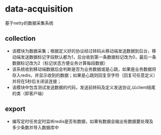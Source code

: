 # data-acquisition
基于netty的数据采集系统

## collection
* 该模块为数据采集；根据定义好的协议经过转码从移动端发送数据到后台，移动端发送数据标记字段默认都为1，后台收到第一条数据标记改为0，最后一条数据标记改为2（标记状态方便业务计算每段数据）
* 该系统收到移动端数据后会判断是否为业务数据或是心跳，如果是业务数据将存入redis，并显示收到的数据；如果是心跳则回复空字符（回复可任意定义）并将在5秒后关闭该连接；
* 该模块中包含测试发送数据的代码，发送前转码及定义发送协议,以client结尾的类（即客户端）
## export
* 编写定时任务定时监听redis是否有数据，如果有数据会输出有数据要处理及多少条数并导入数据库中

